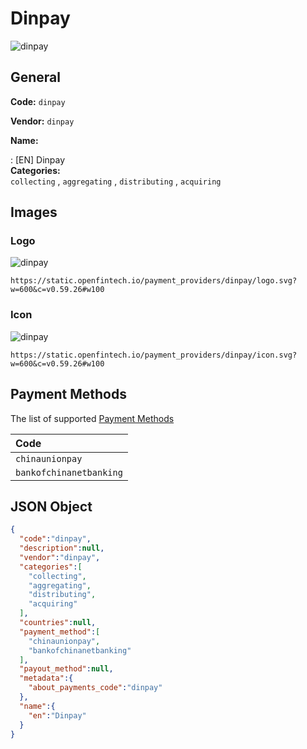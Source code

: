 
# Dinpay 
![dinpay](https://static.openfintech.io/payment_providers/dinpay/logo.svg?w=600&c=v0.59.26#w100)  

## General 
 
**Code:** `dinpay` 
 
**Vendor:** `dinpay` 
 
**Name:**  
 
:	[EN] Dinpay  
**Categories:**  
`collecting` , `aggregating` , `distributing` , `acquiring` 
 

## Images 

### Logo 
 
![dinpay](https://static.openfintech.io/payment_providers/dinpay/logo.svg?w=600&c=v0.59.26#w100)  

```
https://static.openfintech.io/payment_providers/dinpay/logo.svg?w=600&c=v0.59.26#w100
```  

### Icon 
 
![dinpay](https://static.openfintech.io/payment_providers/dinpay/icon.svg?w=600&c=v0.59.26#w100)  

```
https://static.openfintech.io/payment_providers/dinpay/icon.svg?w=600&c=v0.59.26#w100
```  

## Payment Methods 
 
The list of supported  [Payment Methods](#) 

|Code| 
|:---| 
|`chinaunionpay`| 
|`bankofchinanetbanking`| 
 

## JSON Object 

```json
{
  "code":"dinpay",
  "description":null,
  "vendor":"dinpay",
  "categories":[
    "collecting",
    "aggregating",
    "distributing",
    "acquiring"
  ],
  "countries":null,
  "payment_method":[
    "chinaunionpay",
    "bankofchinanetbanking"
  ],
  "payout_method":null,
  "metadata":{
    "about_payments_code":"dinpay"
  },
  "name":{
    "en":"Dinpay"
  }
}
```  
